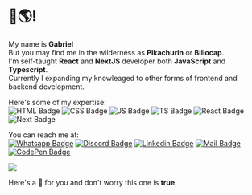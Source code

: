 # 👋🌎! 
My name is **Gabriel**  
But you may find me in the wilderness as **Pikachurin** or **Billocap**.    
I'm self-taught **React** and **NextJS** developer both **JavaScript** and **Typescript**.   
Currently I expanding my knowleaged to other forms of frontend and backend development.

Here's some of my expertise:   
![HTML Badge](https://img.shields.io/badge/-HTML-e34c26?logo=HTML5&logoColor=white)
![CSS Badge](https://img.shields.io/badge/-CSS-264de4?logo=CSS3&logoColor=white)
![JS Badge](https://img.shields.io/badge/-JavaScript-f0db4f?logo=JavaScript&logoColor=black)
![TS Badge](https://img.shields.io/badge/-Typescript-007acc?logo=Typescript&logoColor=white)
![React Badge](https://img.shields.io/badge/-React-61dbfb?logo=React&logoColor=black)
![Next Badge](https://img.shields.io/badge/-Next.JS-black?logo=Next.JS&logoColor=white)

You can reach me at:   
[![Whatsapp Badge](https://img.shields.io/badge/-(41)%20998544336-25d366?logo=Whatsapp&logoColor=white)](https://mywhats.net/1388650)
[![Discord Badge](https://img.shields.io/badge/-Pikachurin-7289da?logo=Discord&logoColor=white)](https://discord.com/users/533361743519416351)
[![Linkedin Badge](https://img.shields.io/badge/-linkedin.com/in/Pikachurin-0077b5?logo=Linkedin&logoColor=white)](https://www.linkedin.com/in/Pikachurin)
[![Mail Badge](https://img.shields.io/badge/pikachurando@protonmail.com-505264?logo=protonmail&logoColor=white)](mailto:pikachurando@protonmail.com)
[![CodePen Badge](https://img.shields.io/badge/codepen.io/Pikachurin-black?logo=codepen&logoColor=white)](https://codepen.io/Pikachurin)
   
<img align="center" src="https://github-readme-stats.vercel.app/api?username=Billocap&show_icons=true&theme=react" />

Here's a 🎂 for you and don't worry this one is __true__.

<!--
**Billocap/Billocap** is a ✨ _special_ ✨ repository because its `README.md` (this file) appears on your GitHub profile.

Here are some ideas to get you started:

- 🔭 I’m currently working on ...
- 🌱 I’m currently learning ...
- 👯 I’m looking to collaborate on ...
- 🤔 I’m looking for help with ...
- 💬 Ask me about ...
- 📫 How to reach me: ...
- 😄 Pronouns: ...
- ⚡ Fun fact: ...
-->
